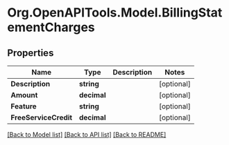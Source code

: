 
# Org.OpenAPITools.Model.BillingStatementCharges

## Properties

Name | Type | Description | Notes
------------ | ------------- | ------------- | -------------
**Description** | **string** |  | [optional] 
**Amount** | **decimal** |  | [optional] 
**Feature** | **string** |  | [optional] 
**FreeServiceCredit** | **decimal** |  | [optional] 

[[Back to Model list]](../README.md#documentation-for-models)
[[Back to API list]](../README.md#documentation-for-api-endpoints)
[[Back to README]](../README.md)

